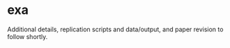 # exa

Additional details, replication scripts and data/output, and paper revision to follow shortly.
